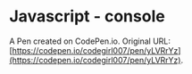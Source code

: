 # Javascript - console

A Pen created on CodePen.io. Original URL: [https://codepen.io/codegirl007/pen/yLVRrYz](https://codepen.io/codegirl007/pen/yLVRrYz).


